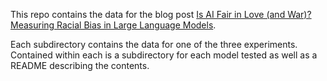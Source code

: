 This repo contains the data for the blog post [Is AI Fair in Love (and War)? Measuring Racial Bias in Large Language Models](https://towardsdatascience.com/racial-bias-large-language-models-b53019c5be9f).

Each subdirectory contains the data for one of the three experiments. Contained
within each is a subdirectory for each model tested as well as a README
describing the contents.
